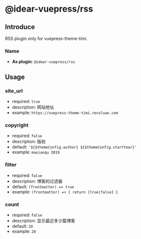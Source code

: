 # @idear-vuepress/rss

## Introduce

RSS plugin only for vuepress-theme-timi.

### Name

- **As plugin**: `@idear-vuepress/rss`

## Usage

### site_url

- required: `true`
- description: 网站地址
- example: `https://vuepress-theme-timi.recoluan.com`

### copyright

- required: `false`
- description: 版权
- default: `'${$themeConfig.author} ${$themeConfig.startYear}'`
- example: `maxiaoqu 2019`

### filter

- required: `false`
- description: 博客的过滤器
- default: `(frontmatter) => true`
- example: `(frontmatter) => { return [true|false] }`

### count

- required: `false`
- description: 显示最近多少篇博客
- default: `20`
- example: `20`
